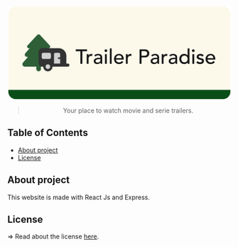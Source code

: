 <div align="center">
<img src="./media/img/Wide-logo-1200-500.png" alt="Trailer Paradise Logo" width="500">

<br>

> Your place to watch movie and serie trailers.

</div>

<h2>Table of Contents</h2>

- [About project](#about-project)
- [License](#license)

## About project
This website is made with React Js and Express.

## License
=> Read about the license [here](LICENSE).
